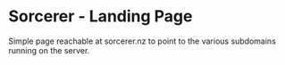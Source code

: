 # Sorcerer - Landing Page
Simple page reachable at sorcerer.nz to point to the various subdomains running on the server.
